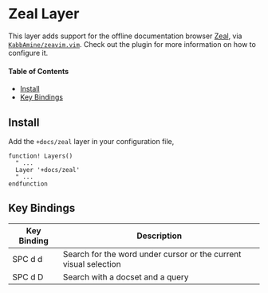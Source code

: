 # Zeal Layer
This layer adds support for the offline documentation browser [Zeal](https://zealdocs.org/), via [`KabbAmine/zeavim.vim`](https://github.com/KabbAmine/zeavim.vim). Check out the plugin for more information on how to configure it.

#### Table of Contents
- [Install](#install)
- [Key Bindings](#key-bindings)

## Install
Add the `+docs/zeal` layer in your configuration file,

```viml
function! Layers()
  " ...
  Layer '+docs/zeal'
  " ...
endfunction
```

## Key Bindings
Key Binding | Description
----------- | ----------------------------------------------------------------
SPC d d     | Search for the word under cursor or the current visual selection
SPC d D     | Search with a docset and a query
